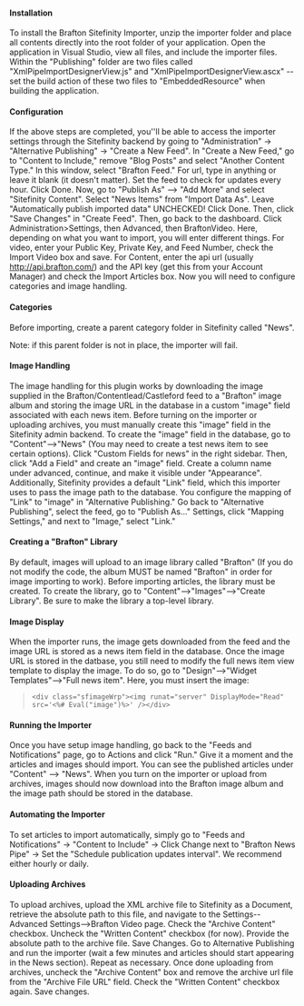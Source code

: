 #### Installation ####

To install the Brafton Sitefinity Importer, unzip the importer folder and place all contents directly into the root folder of your application. Open the application in Visual Studio, view all files, and include the importer files. Within the "Publishing" folder are two files called "XmlPipeImportDesignerView.js" and "XmlPipeImportDesignerView.ascx" -- set the build action of these two files to "EmbeddedResource" when building the application.

#### Configuration ####

If the above steps are completed, you''ll be able to access the importer settings through the Sitefinity backend by going to "Administration" -> "Alternative Publishing" -> "Create a New Feed". In "Create a New Feed," go to "Content to Include," remove "Blog Posts" and select "Another Content Type." In this window, select "Brafton Feed." For url, type in anything or leave it blank (it doesn't matter). Set the feed to check for updates every hour. Click Done. Now, go to "Publish As" --> "Add More" and select "Sitefinity Content". Select "News Items" from "Import Data As". Leave "Automatically publish imported data" UNCHECKED! Click Done. Then, click "Save Changes" in "Create Feed". Then, go back to the dashboard.  Click Administration>Settings, then Advanced, then BraftonVideo.  Here, depending on what you want to import, you will enter different things.  For video, enter your Public Key, Private Key, and Feed Number, check the Import Video box and save.  For Content, enter the api url (usually http://api.brafton.com/) and the API key (get this from your Account Manager) and check the Import Articles box.  Now you will need to configure categories and image handling. 

#### Categories ####

Before importing, create a parent category folder in Sitefinity called "News". 

Note: if this parent folder is not in place, the importer will fail. 

#### Image Handling ####

The image handling for this plugin works by downloading the image supplied in the Brafton/Contentlead/Castleford feed to a "Brafton" image album and storing the image URL in the database in a custom "image" field associated with each news item. Before turning on the importer or uploading archives, you must manually create this "image" field in the Sitefinity admin backend. To create the "image" field in the database, go to "Content"-->"News" (You may need to create a test news item to see certain options). Click "Custom Fields for news" in the right sidebar. Then, click "Add a Field" and create an "image" field. Create a column name under advanced, continue, and make it visible under "Appearance". Additionally, Sitefinity provides a default "Link" field, which this importer uses to pass the image path to the database. You configure the mapping of "Link" to "image" in "Alternative Publishing." Go back to "Alternative Publishing", select the feed, go to "Publish As..." Settings, click "Mapping Settings," and next to "Image," select "Link." 

#### Creating a "Brafton" Library ####

By default, images will upload to an image library called "Brafton" (If you do not modify the code, the album MUST be named "Brafton" in order for image importing to work). Before importing articles, the library must be created. To create the library, go to "Content"-->"Images"-->"Create Library". Be sure to make the library a top-level library. 


#### Image Display ####

When the importer runs, the image gets downloaded from the feed and the image URL is stored as a news item field in the database. Once the image URL is stored in the datbase, you still need to modify the full news item view template to display the image. To do so, go to "Design"-->"Widget Templates"-->"Full news item". Here, you must insert the image: 

> `<div class="sfimageWrp"><img runat="server" DisplayMode="Read" src='<%# Eval("image")%>' /></div>`

#### Running the Importer ####

Once you have setup image handling, go back to the "Feeds and Notifications" page, go to Actions and click "Run." Give it a moment and the articles and images should import. You can see the published articles under "Content" --> "News". When you turn on the importer or upload from archives, images should now download into the Brafton image album and the image path should be stored in the database. 

#### Automating the Importer ####

To set articles to import automatically, simply go to "Feeds and Notifications" -> "Content to Include" -> Click Change next to "Brafton News Pipe" -> Set the "Schedule publication updates interval". We recommend either hourly or daily. 

#### Uploading Archives ####

To upload archives, upload the XML archive file to Sitefinity as a Document, retrieve the absolute path to this file, and navigate to the Settings--Advanced Settings-->Brafton Video page. Check the "Archive Content" checkbox. Uncheck the "Written Content" checkbox (for now). Provide the absolute path to the archive file. Save Changes. Go to Alternative Publishing and run the importer (wait a few minutes and articles should start appearing in the News section). Repeat as necessary. Once done uploading from archives, uncheck the "Archive Content" box and remove the archive url file from the "Archive File URL" field. Check the "Written Content" checkbox again. Save changes.









